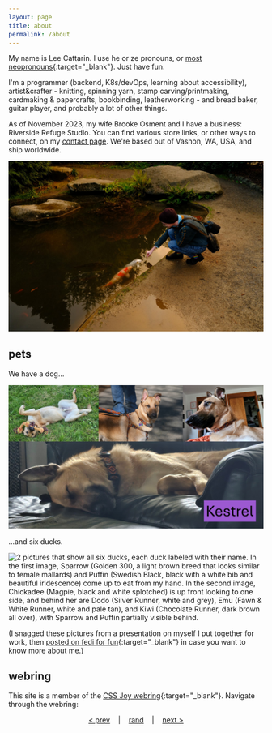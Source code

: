 ```yaml
---
layout: page
title: about
permalink: /about
---
```


My name is Lee Cattarin. I use he or ze pronouns, or [most neopronouns](https://en.pronouns.page/@lee.cattarin){:target="_blank"}. Just have fun.

I'm a programmer (backend, K8s/devOps, learning about accessibility), artist&crafter - knitting, spinning yarn, stamp carving/printmaking, cardmaking & papercrafts, bookbinding, leatherworking - and bread baker, guitar player, and probably a lot of other things.

As of November 2023, my wife Brooke Osment and I have a business: Riverside Refuge Studio. You can find various store links, or other ways to connect, on my [contact page](contact). We're based out of Vashon, WA, USA, and ship worldwide.

![A koi pond in fall afternoon light. A slender white person in a knitted dark teal sweater crouches in front of the pond and extends hir hand towards the surface of the water. Several curious koi are arriving to see what the matter is, and one white koi has stuck its face a bit out of the water to reach toward hir hand.](assets/img/koi-pond.jpg)

## pets

We have a dog...

![4 collaged pictures of Kestrel the Malinois mutt, a big tan dog with a thick ruff and half floppy, half pointy ears. In the pictures, he rolls on his back in the grass, looks snobbily at the camera with one ear flopping, looks off to one side, and sleeps in a big leather chair.](assets/img/kestrel.png)

...and six ducks.

![2 pictures that show all six ducks, each duck labeled with their name. In the first image, Sparrow (Golden 300, a light brown breed that looks similar to female mallards) and Puffin (Swedish Black, black with a white bib and beautiful iridescence) come up to eat from my hand. In the second image, Chickadee (Magpie, black and white splotched) is up front looking to one side, and behind her are Dodo (Silver Runner, white and grey), Emu (Fawn & White Runner, white and pale tan), and Kiwi (Chocolate Runner, dark brown all over), with Sparrow and Puffin partially visible behind.](assets/img/duckies.png)

(I snagged these pictures from a presentation on myself I put together for work, then [posted on fedi for fun](https://strangeobject.space/@inherentlee/112797316612804536){:target="_blank"} in case you want to know more about me.)

## webring

This site is a member of the [CSS Joy webring](https://cs.sjoy.lol/){:target="_blank"}. Navigate through the webring:

<div style="display: flex; justify-content: center; margin-bottom: 2rem;">
    <a style="margin: 0; padding: 0 1rem;" href="https://webri.ng/webring/cssjoy/previous?via=https://leecat.art" target="_blank">&lt; prev</a>|
    <a style="margin: 0; padding: 0 1rem;" href="https://webri.ng/webring/cssjoy/random?via=https://leecat.art" target="_blank">rand</a>|
    <a style="margin: 0; padding: 0 1rem;" href="https://webri.ng/webring/cssjoy/next?via=https://leecat.art" target="_blank">next &gt;</a>
</div>
